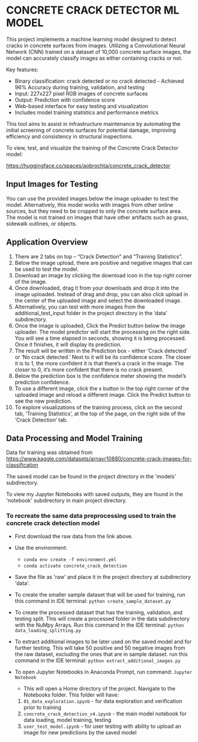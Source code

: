 
# CONCRETE CRACK DETECTOR ML MODEL

This project implements a machine learning model designed to detect cracks in concrete surfaces from images. Utilizing a Convolutional Neural Network (CNN) trained on a dataset of 10,000 concrete surface images, the model can accurately classify images as either containing cracks or not.

Key features:
- Binary classification: crack detected or no crack detected - Achieved 96% Accuracy during training, validation, and testing
- Input: 227x227 pixel RGB images of concrete surfaces
- Output: Prediction with confidence score
- Web-based interface for easy testing and visualization
- Includes model training statistics and performance metrics

This tool aims to assist in infrastructure maintenance by automating the initial screening of concrete surfaces for potential damage, improving efficiency and consistency in structural inspections.


To view, test, and visualize the training of the Concrete Crack Detector model:

https://huggingface.co/spaces/aobrochta/concrete_crack_detector

## Input Images for Testing
You can use the provided images below the image uploader to test the model.
Alternatively, this model works with images from other online sources, but they need to be
cropped to only the concrete surface area. The model is not trained on images that have other artifacts such as grass, sidewalk outlines, or objects.

## Application Overview

1. There are 2 tabs on top – “Crack Detection” and “Training Statistics”.
2.	Below the image upload, there are positive and negative images that can be used to test the model. 
3. Download an image by clicking the download icon in the top right corner of the image.
4. Once downloaded, drag it from your downloads and drop it into the image uploaded. Instead of drag and drop, you can also click upload in the center of the uploaded image and select the downloaded image.
5. Alternatively, you can test with more images from the additional_test_input folder in the project directory in the ‘data’ subdirectory. 
6. Once the image is uploaded, Click the Predict button below the image uploader. The model predictor will start the processing on the right side. You will see a time elapsed in seconds, showing it is being processed. Once it finishes, it will display its prediction.
7. The result will be written in the Prediction box - either ‘Crack detected’ or ‘No crack detected.’ Next to it will be its confidence score. The closer it is to 1, the more confident it is that there’s a crack in the image. The closer to 0, it’s more confident that there is no crack present.
8. Below the prediction box is the confidence meter showing the model’s prediction confidence.
9. To use a different image, click the x button in the top right corner of the uploaded image and reload a different image. Click the Predict button to see the new prediction.
10. To explore visualizations of the training process, click on the second tab, ‘Training Statistics’, at the top of the page, on the right side of the ‘Crack Detection’ tab.

## Data Processing and Model Training
Data for training was obtained from https://www.kaggle.com/datasets/arnavr10880/concrete-crack-images-for-classification

The saved model can be found in the project directory in the 'models' subdirectory.

To view my Jupyter Notebooks with saved outputs, they are found in the 'notebook' subdirectory in main project directory.

### To recreate the same data preprocessing used to train the concrete crack detection model
- First download the raw data from the link above.


- Use the environment:

  - `conda env create -f environment.yml`
  - `conda activate concrete_crack_detection`


- Save the file as 'raw' and place it in the project directory at subdirectory 'data'.


- To create the smaller sample dataset that will be used for training, run this command in IDE terminal:
`python create_sample_dataset.py`


- To create the processed dataset that has the training, validation, and testing split.
This will create a processed folder in the data subdirectory with the NuMpy Arrays.
Run this command in the IDE terminal:
`python data_loading_splitting.py`


- To extract additional images to be later used on the saved model and for further testing.
This will take 50 positive and 50 negative images from the raw dataset, excluding the ones that are in sample dataset.
run this command in the IDE terminal:
`python extract_additional_images.py`


- To open Jupyter Notebooks in Anaconda Prompt, run command:
`Jupyter Notebook`

  - This will open a Home directory of the project.
Navigate to the Notebooks folder. This folder will have:
  1. `01_data_exploration.ipynb` - for data exploration and verification prior to training
  2. `concrete_crack_detection_v4.ipynb` - the main model notebook for data loading, model training, testing
  3. `user_test_model.ipynb` - for user testing with ability to upload an image for new predictions by the saved model


